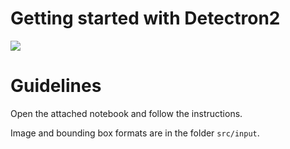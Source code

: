 # Getting started with Detectron2

![](https://cdn.ps.emap.com/wp-content/uploads/sites/3/2017/12/Oxford_Street.jpg)

# Guidelines

Open the attached notebook and follow the instructions.

Image and bounding box formats are in the folder `src/input`.
